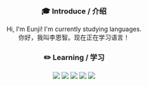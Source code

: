 <div align="center">
  
### 🎓 Introduce / 介绍<br>
Hi, I'm Eunji! I'm currently studying languages.<br>
你好，我叫李恩智。现在正在学习语言！

### ✏️ Learning / 学习
<img src="https://img.shields.io/badge/Html5-E34F26?style=flat-square&logo=HTML5&logoColor=white"/>  <img src="https://img.shields.io/badge/Css3-1572B6?style=flat-square&logo=CSS3&logoColor=white"/>  <img src="https://img.shields.io/badge/JavaScript-F7DF1E?style=flat-square&logo=JavaScript&logoColor=white"/>  <img src="https://img.shields.io/badge/Python-3776AB?style=flat-square&logo=Python&logoColor=white"/>  <img src="https://img.shields.io/badge/Django-092E20?style=flat-square&logo=Django&logoColor=white"/>
</div>
<!--
https://simpleicons.org/
**Lee2Eunji/Lee2Eunji** is a ✨ _special_ ✨ repository because its `README.md` (this file) appears on your GitHub profile.

Here are some ideas to get you started:

- 🔭 I’m currently working on ...
- 🌱 I’m currently learning ...
- 👯 I’m looking to collaborate on ...
- 🤔 I’m looking for help with ...
- 💬 Ask me about ...
- 📫 How to reach me: ...
- 😄 Pronouns: ...
- ⚡ Fun fact: ...
-->
